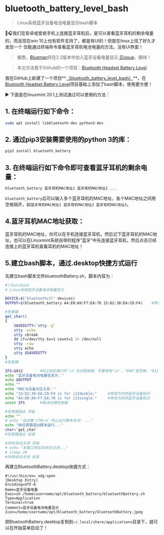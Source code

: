 # bluetooth_battery_level_bash

> Linux系统蓝牙设备电池电量显示bash脚本

🔋🎧我们在安卓或爱疯手机上连接蓝牙耳机后，是可以查看蓝牙耳机的剩余电量的，而且现在win 10上也有软件支持了，都是有UI的！但是在linux上找了好久才发现一个
仅能通过终端命令查看蓝牙耳机电池电量的方法，没有UI界面！

> 据悉，[Blueman](https://github.com/blueman-project/blueman)将在2.2版本中加入蓝牙设备电量显示,[见issue](https://github.com/blueman-project/blueman/issues/1453)，期待！

> 本文方法基于Github的一个项目：[Bluetooth Headset Battery Level](https://github.com/TheWeirdDev/Bluetooth_Headset_Battery_Level)

我在GitHub上新建了一个项目**[〔bluetooth_battery_level_bash〕](https://github.com/Duter2016/bluetooth_battery_level_bash)**。在[Bluetooth Headset Battery Level](https://github.com/TheWeirdDev/Bluetooth_Headset_Battery_Level)项目基础上添加了bash脚本，使用更方便！

▶️ 下面是在linuxmint 20.1上测试通过可以使用的方法：

## 1. 在终端运行如下命令：

```bash
sudo apt install libbluetooth-dev python3-dev
```

## 2. 通过pip3安装需要使用的python 3的库：

```bash
pip3 install bluetooth_battery
```

## 3. 在终端运行如下命令即可查看蓝牙耳机的剩余电量：

```bash
bluetooth_battery 蓝牙耳机MAC地址1 蓝牙耳机MAC地址2 ...
```

`bluetooth_battery`后可以输入多个蓝牙耳机的MAC地址，各个MAC地址之间用空格隔开，如`蓝牙耳机MAC地址1 蓝牙耳机MAC地址2 蓝牙耳机MAC地址3`。

## 4.蓝牙耳机MAC地址获取：

蓝牙耳机的MAC地址，你可以在手机连接蓝牙耳机，然后记下蓝牙耳机的MAC地址，也可以在Linuxmint系统自带的程序“蓝牙”中先连接蓝牙耳机，然后点击已经连接上的蓝牙耳机查看耳机的MAC地址！

## 5.建立bash脚本，通过.desktop快捷方式运行

先建立bash脚本文件bluetoothBattery.sh，脚本内容为：

```bash
#!/bin/bash
# Linux系统蓝牙设备电池电量显示

DEVICE=$("bluetoothctl" devices)
OUTPUT=$(bluetooth_battery A4:E0:A9:F7:EA:70 15:D2:38:EA:CD:F4)    #修改为你的蓝牙设备MAC地址，多个设备空格隔开

#任意键
get_char()
{
    SAVEDSTTY=`stty -g`
    stty -echo
    stty cbreak
    dd if=/dev/tty bs=1 count=1 2> /dev/null
    stty -raw
    stty echo
    stty $SAVEDSTTY
}
#任意键

IFS=$012        #012指定换行符'\n'为分割依据，不要使用'\n'，"040"是空格，"011"是Tab。
echo "蓝牙设备电池电量信息为："
echo $OUTPUT
echo ""
echo "MAC与设备对应关系："
echo "15:D2:38:EA:CD:F4 is for i12double;"     #修改为你的蓝牙设备标识
echo "A4:E0:A9:F7:EA:70 is for i12single."     #修改为你的蓝牙设备标识
unset IFS       #取消分隔符依据

#任意键退出 开始
echo ""
# echo "组合键 CTRL+C 终止运行脚本命令! ..."
echo "按任意键退出脚本运行..."
char=`get_char`
#任意键退出 结束

#20秒自动关闭 开始
# echo "本窗口将在20秒后关闭..."
# sleep 20
#20秒自动关闭 结束
```

再建立BluetoothBattery.desktop快捷方式：
```
#!/usr/bin/env xdg-open
[Desktop Entry]
Encoding=UTF-8
Name=蓝牙设备电量
Exec=sh /home/username/opt/bluetooth_battery/bluetoothBattery.sh 
Type=Application
Terminal=true
Comment=蓝牙设备电池电量显示
Icon=/home/username/opt/bluetooth_battery/bluetoothBattery.jpeg
```
把BluetoothBattery.desktop复制到`~/.local/share/applications`目录下，就可以在开始菜单启动了！





